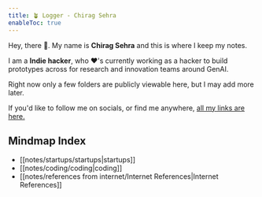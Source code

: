 ```yaml
---
title: 🪴 Logger - Chirag Sehra
enableToc: true
---
```

 
Hey, there 👋. My name is **Chirag Sehra** and this is where I keep my notes.

I am a **Indie hacker**, who ♥'s currently working as a hacker to build prototypes across for research and innovation teams around GenAI. 

Right now only a few folders are publicly viewable here, but I may add more later.

If you'd like to follow me on socials, or find me anywhere, [all my links are here.](https://chiragsehra.dev)

## Mindmap Index
- [[notes/startups/startups|startups]]
- [[notes/coding/coding|coding]]
- [[notes/references from internet/Internet References|Internet References]]